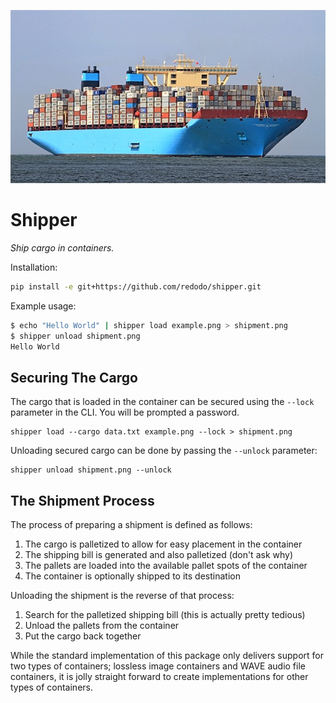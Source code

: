 ![Shipper](./example.png)

# Shipper

*Ship cargo in containers.*

Installation:

```bash
pip install -e git+https://github.com/redodo/shipper.git
```

Example usage:

```bash
$ echo "Hello World" | shipper load example.png > shipment.png
$ shipper unload shipment.png
Hello World
```

## Securing The Cargo

The cargo that is loaded in the container can be secured using the `--lock`
parameter in the CLI. You will be prompted a password.

    shipper load --cargo data.txt example.png --lock > shipment.png

Unloading secured cargo can be done by passing the `--unlock` parameter:

    shipper unload shipment.png --unlock

## The Shipment Process

The process of preparing a shipment is defined as follows:

1. The cargo is palletized to allow for easy placement in the container
2. The shipping bill is generated and also palletized (don't ask why)
3. The pallets are loaded into the available pallet spots of the container
4. The container is optionally shipped to its destination

Unloading the shipment is the reverse of that process:

1. Search for the palletized shipping bill (this is actually pretty tedious)
2. Unload the pallets from the container
3. Put the cargo back together

While the standard implementation of this package only delivers support for two
types of containers; lossless image containers and WAVE audio file containers,
it is jolly straight forward to create implementations for other types of
containers.
